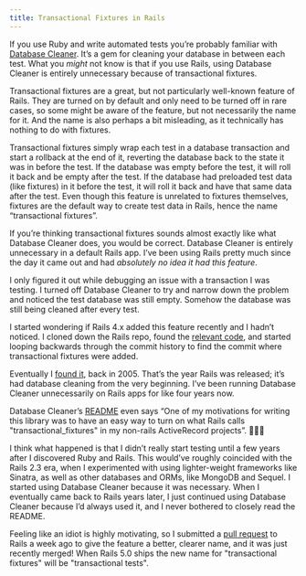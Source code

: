 ```yaml
---
title: Transactional Fixtures in Rails
---
```


If you use Ruby and write automated tests you’re probably familiar with [Database Cleaner][database cleaner]. It’s a gem for cleaning your database in between each test. What you _might_ not know is that if you use Rails, using Database Cleaner is entirely unnecessary because of transactional fixtures.

Transactional fixtures are a great, but not particularly well-known feature of Rails. They are turned on by default and only need to be turned off in rare cases, so some might be aware of the feature, but not necessarily the name for it. And the name is also perhaps a bit misleading, as it technically has nothing to do with fixtures.

Transactional fixtures simply wrap each test in a database transaction and start a rollback at the end of it, reverting the database back to the state it was in before the test. If the database was empty before the test, it will roll it back and be empty after the test. If the database had preloaded test data (like fixtures) in it before the test, it will roll it back and have that same data after the test. Even though this feature is unrelated to fixtures themselves, fixtures are the default way to create test data in Rails, hence the name “transactional fixtures”.

If you’re thinking transactional fixtures sounds almost exactly like what Database Cleaner does, you would be correct. Database Cleaner is entirely unnecessary in a default Rails app. I’ve been using Rails pretty much since the day it came out and had _absolutely no idea it had this feature_.

I only figured it out while debugging an issue with a transaction I was testing. I turned off Database Cleaner to try and narrow down the problem and noticed the test database was still empty. Somehow the database was still being cleaned after every test.

I started wondering if Rails 4.x added this feature recently and I hadn’t noticed. I cloned down the Rails repo, found the [relevant code][fixtures class], and started looping backwards through the commit history to find the commit where transactional fixtures were added.

Eventually I [found it][transactional fixtures commit], back in 2005. That’s the year Rails was released; it’s had database cleaning from the very beginning. I’ve been running Database Cleaner unnecessarily on Rails apps for like four years now.

Database Cleaner’s [README][database cleaner readme] even says “One of my motivations for writing this library was to have an easy way to turn on what Rails calls "transactional_fixtures" in my non-rails ActiveRecord projects”. 🤦🏼‍♂️

I think what happened is that I didn’t really start testing until a few years after I discovered Ruby and Rails. This would’ve roughly coincided with the Rails 2.3 era, when I experimented with using lighter-weight frameworks like Sinatra, as well as other databases and ORMs, like MongoDB and Sequel. I started using Database Cleaner because it was necessary. When I eventually came back to Rails years later, I just continued using Database Cleaner because I’d always used it, and I never bothered to closely read the README.

Feeling like an idiot is highly motivating, so I submitted a [pull request][pull request] to Rails a week ago to give the feature a better, clearer name, and it was just recently merged! When Rails 5.0 ships the new name for "transactional fixtures" will be "transactional tests".

[database cleaner]: https://github.com/DatabaseCleaner/database_cleaner
[fixtures class]: https://github.com/rails/rails/blob/master/activerecord/lib/active_record/fixtures.rb
[transactional fixtures commit]: https://github.com/rails/rails/commit/903ef71b9952f4bfaef798bbd93a972fc25010ad
[database cleaner readme]: https://github.com/DatabaseCleaner/database_cleaner#why
[pull request]: https://github.com/rails/rails/pull/19282
